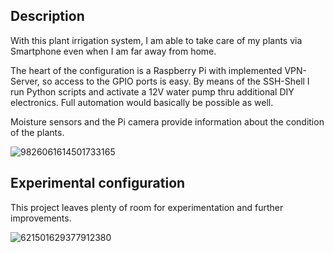 ## Description

With this plant irrigation system, I am able to take care of my plants via Smartphone even when I am far away from home.

The heart of the configuration is a Raspberry Pi with implemented VPN-Server, so access to the GPIO ports is easy. By means of the SSH-Shell I run Python scripts and activate a 12V water pump thru additional DIY electronics. Full automation would basically be possible as well.

Moisture sensors and the Pi camera provide information about the condition of the plants.

![9826061614501733165](https://github.com/Florian-Wilhelm/Raspberry-Pi/assets/77980708/322fb2e7-6f49-4acf-b82c-f94dcbb98e05)

## Experimental configuration

This project leaves plenty of room for experimentation and further improvements.

![621501629377912380](https://github.com/Florian-Wilhelm/Raspberry-Pi/assets/77980708/1d596144-0e1f-40a7-9450-8e9f04e3fa9d)
